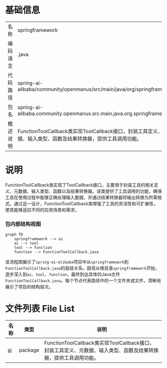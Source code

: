 # 基础信息

|      |      |
|------|------|
| 名称 | springframework |
| 编码语言 | .java |
| 代码路径 | spring-ai-alibaba/community/openmanus/src/main/java/org/springframework |
| 包名 | spring-ai-alibaba.community.openmanus.src.main.java.org.springframework |
| 概述说明 | FunctionToolCallback类实现ToolCallback接口，封装工具定义、元数据、输入类型、函数及结果转换器，提供工具调用功能。 |

# 说明

FunctionToolCallback类实现了ToolCallback接口，主要用于封装工具的相关定义、元数据、输入类型、函数以及结果转换器。该类提供了工具调用的功能，确保工具在使用过程中能够正确处理输入数据，并通过结果转换器将输出转换为所需格式。通过这一设计，FunctionToolCallback类增强了工具的灵活性和可扩展性，使其能够适应不同的应用场景和需求。


### 包内部结构视图

```mermaid
graph TD
    springframework --> ai
    ai --> tool
    tool --> function
    function --> FunctionToolCallback.java
```

该流程图展示了`spring-ai-alibaba`项目中从`springframework`到`FunctionToolCallback.java`的层级关系。路径从根目录`springframework`开始，逐步深入到`ai`、`tool`、`function`，最终到达具体的Java文件`FunctionToolCallback.java`。每个节点代表路径中的一个文件夹或文件，清晰地展示了项目的结构层次。

# 文件列表 File List

| 名称   | 类型  | 说明 |
|-------|------|-------------|
| [ai](ai/_module.md) | package | FunctionToolCallback类实现ToolCallback接口，封装工具定义、元数据、输入类型、函数及结果转换器，提供工具调用功能。 |


